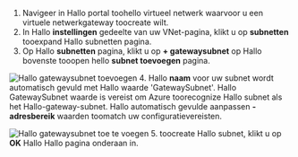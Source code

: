 1. Navigeer in Hallo portal toohello virtueel netwerk waarvoor u een virtuele netwerkgateway toocreate wilt.
2. In Hallo **instellingen** gedeelte van uw VNet-pagina, klikt u op **subnetten** tooexpand Hallo subnetten pagina.
3. Op Hallo **subnetten** pagina, klikt u op **+ gatewaysubnet** op Hallo bovenste tooopen hello **subnet toevoegen** pagina.

  ![Hallo gatewaysubnet toevoegen](./media/vpn-gateway-add-gwsubnet-s2s-rm-portal-include/add-gw-subnet.png "hello gatewaysubnet toevoegen")
4. Hallo **naam** voor uw subnet wordt automatisch gevuld met Hallo waarde 'GatewaySubnet'. Hallo GatewaySubnet waarde is vereist om Azure toorecognize Hallo subnet als het Hallo-gateway-subnet. Hallo automatisch gevulde aanpassen **-adresbereik** waarden toomatch uw configuratievereisten.

  ![Hallo gatewaysubnet toe te voegen](./media/vpn-gateway-add-gwsubnet-s2s-rm-portal-include/gwsubnetip.png "hello gatewaysubnet toe te voegen")
5. toocreate Hallo subnet, klikt u op **OK** Hallo Hallo pagina onderaan in.
